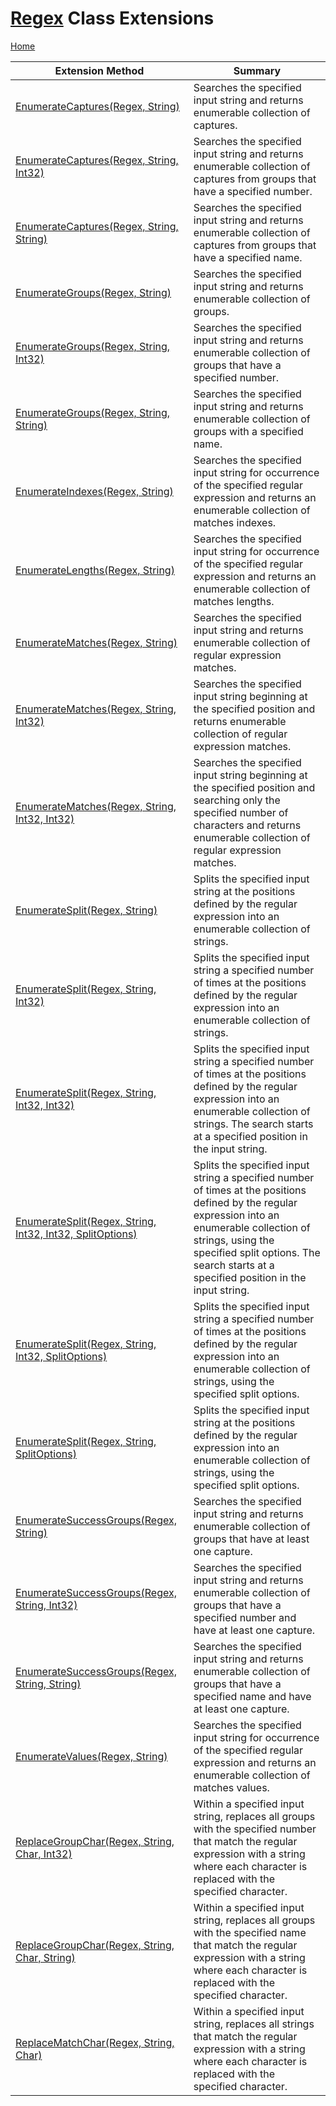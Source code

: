 # [Regex](https://docs.microsoft.com/en-us/dotnet/api/system.text.regularexpressions.regex) Class Extensions

[Home](../../../../README.md)

| Extension Method | Summary |
| ---------------- | ------- |
| [EnumerateCaptures(Regex, String)](../../../../Pihrtsoft/Text/RegularExpressions/Linq/Extensions/RegexExtensions/EnumerateCaptures/README.md#Pihrtsoft_Text_RegularExpressions_Linq_Extensions_RegexExtensions_EnumerateCaptures_System_Text_RegularExpressions_Regex_System_String_) | Searches the specified input string and returns enumerable collection of captures\. |
| [EnumerateCaptures(Regex, String, Int32)](../../../../Pihrtsoft/Text/RegularExpressions/Linq/Extensions/RegexExtensions/EnumerateCaptures/README.md#Pihrtsoft_Text_RegularExpressions_Linq_Extensions_RegexExtensions_EnumerateCaptures_System_Text_RegularExpressions_Regex_System_String_System_Int32_) | Searches the specified input string and returns enumerable collection of captures from groups that have a specified number\. |
| [EnumerateCaptures(Regex, String, String)](../../../../Pihrtsoft/Text/RegularExpressions/Linq/Extensions/RegexExtensions/EnumerateCaptures/README.md#Pihrtsoft_Text_RegularExpressions_Linq_Extensions_RegexExtensions_EnumerateCaptures_System_Text_RegularExpressions_Regex_System_String_System_String_) | Searches the specified input string and returns enumerable collection of captures from groups that have a specified name\. |
| [EnumerateGroups(Regex, String)](../../../../Pihrtsoft/Text/RegularExpressions/Linq/Extensions/RegexExtensions/EnumerateGroups/README.md#Pihrtsoft_Text_RegularExpressions_Linq_Extensions_RegexExtensions_EnumerateGroups_System_Text_RegularExpressions_Regex_System_String_) | Searches the specified input string and returns enumerable collection of groups\. |
| [EnumerateGroups(Regex, String, Int32)](../../../../Pihrtsoft/Text/RegularExpressions/Linq/Extensions/RegexExtensions/EnumerateGroups/README.md#Pihrtsoft_Text_RegularExpressions_Linq_Extensions_RegexExtensions_EnumerateGroups_System_Text_RegularExpressions_Regex_System_String_System_Int32_) | Searches the specified input string and returns enumerable collection of groups that have a specified number\. |
| [EnumerateGroups(Regex, String, String)](../../../../Pihrtsoft/Text/RegularExpressions/Linq/Extensions/RegexExtensions/EnumerateGroups/README.md#Pihrtsoft_Text_RegularExpressions_Linq_Extensions_RegexExtensions_EnumerateGroups_System_Text_RegularExpressions_Regex_System_String_System_String_) | Searches the specified input string and returns enumerable collection of groups with a specified name\. |
| [EnumerateIndexes(Regex, String)](../../../../Pihrtsoft/Text/RegularExpressions/Linq/Extensions/RegexExtensions/EnumerateIndexes/README.md) | Searches the specified input string for occurrence of the specified regular expression and returns an enumerable collection of matches indexes\. |
| [EnumerateLengths(Regex, String)](../../../../Pihrtsoft/Text/RegularExpressions/Linq/Extensions/RegexExtensions/EnumerateLengths/README.md) | Searches the specified input string for occurrence of the specified regular expression and returns an enumerable collection of matches lengths\. |
| [EnumerateMatches(Regex, String)](../../../../Pihrtsoft/Text/RegularExpressions/Linq/Extensions/RegexExtensions/EnumerateMatches/README.md#Pihrtsoft_Text_RegularExpressions_Linq_Extensions_RegexExtensions_EnumerateMatches_System_Text_RegularExpressions_Regex_System_String_) | Searches the specified input string and returns enumerable collection of regular expression matches\. |
| [EnumerateMatches(Regex, String, Int32)](../../../../Pihrtsoft/Text/RegularExpressions/Linq/Extensions/RegexExtensions/EnumerateMatches/README.md#Pihrtsoft_Text_RegularExpressions_Linq_Extensions_RegexExtensions_EnumerateMatches_System_Text_RegularExpressions_Regex_System_String_System_Int32_) | Searches the specified input string beginning at the specified position and returns enumerable collection of regular expression matches\. |
| [EnumerateMatches(Regex, String, Int32, Int32)](../../../../Pihrtsoft/Text/RegularExpressions/Linq/Extensions/RegexExtensions/EnumerateMatches/README.md#Pihrtsoft_Text_RegularExpressions_Linq_Extensions_RegexExtensions_EnumerateMatches_System_Text_RegularExpressions_Regex_System_String_System_Int32_System_Int32_) | Searches the specified input string beginning at the specified position and searching only the specified number of characters and returns enumerable collection of regular expression matches\. |
| [EnumerateSplit(Regex, String)](../../../../Pihrtsoft/Text/RegularExpressions/Linq/Extensions/RegexExtensions/EnumerateSplit/README.md#Pihrtsoft_Text_RegularExpressions_Linq_Extensions_RegexExtensions_EnumerateSplit_System_Text_RegularExpressions_Regex_System_String_) | Splits the specified input string at the positions defined by the regular expression into an enumerable collection of strings\. |
| [EnumerateSplit(Regex, String, Int32)](../../../../Pihrtsoft/Text/RegularExpressions/Linq/Extensions/RegexExtensions/EnumerateSplit/README.md#Pihrtsoft_Text_RegularExpressions_Linq_Extensions_RegexExtensions_EnumerateSplit_System_Text_RegularExpressions_Regex_System_String_System_Int32_) | Splits the specified input string a specified number of times at the positions defined by the regular expression into an enumerable collection of strings\. |
| [EnumerateSplit(Regex, String, Int32, Int32)](../../../../Pihrtsoft/Text/RegularExpressions/Linq/Extensions/RegexExtensions/EnumerateSplit/README.md#Pihrtsoft_Text_RegularExpressions_Linq_Extensions_RegexExtensions_EnumerateSplit_System_Text_RegularExpressions_Regex_System_String_System_Int32_System_Int32_) | Splits the specified input string a specified number of times at the positions defined by the regular expression into an enumerable collection of strings\. The search starts at a specified position in the input string\. |
| [EnumerateSplit(Regex, String, Int32, Int32, SplitOptions)](../../../../Pihrtsoft/Text/RegularExpressions/Linq/Extensions/RegexExtensions/EnumerateSplit/README.md#Pihrtsoft_Text_RegularExpressions_Linq_Extensions_RegexExtensions_EnumerateSplit_System_Text_RegularExpressions_Regex_System_String_System_Int32_System_Int32_Pihrtsoft_Text_RegularExpressions_Linq_SplitOptions_) | Splits the specified input string a specified number of times at the positions defined by the regular expression into an enumerable collection of strings, using the specified split options\. The search starts at a specified position in the input string\. |
| [EnumerateSplit(Regex, String, Int32, SplitOptions)](../../../../Pihrtsoft/Text/RegularExpressions/Linq/Extensions/RegexExtensions/EnumerateSplit/README.md#Pihrtsoft_Text_RegularExpressions_Linq_Extensions_RegexExtensions_EnumerateSplit_System_Text_RegularExpressions_Regex_System_String_System_Int32_Pihrtsoft_Text_RegularExpressions_Linq_SplitOptions_) | Splits the specified input string a specified number of times at the positions defined by the regular expression into an enumerable collection of strings, using the specified split options\. |
| [EnumerateSplit(Regex, String, SplitOptions)](../../../../Pihrtsoft/Text/RegularExpressions/Linq/Extensions/RegexExtensions/EnumerateSplit/README.md#Pihrtsoft_Text_RegularExpressions_Linq_Extensions_RegexExtensions_EnumerateSplit_System_Text_RegularExpressions_Regex_System_String_Pihrtsoft_Text_RegularExpressions_Linq_SplitOptions_) | Splits the specified input string at the positions defined by the regular expression into an enumerable collection of strings, using the specified split options\. |
| [EnumerateSuccessGroups(Regex, String)](../../../../Pihrtsoft/Text/RegularExpressions/Linq/Extensions/RegexExtensions/EnumerateSuccessGroups/README.md#Pihrtsoft_Text_RegularExpressions_Linq_Extensions_RegexExtensions_EnumerateSuccessGroups_System_Text_RegularExpressions_Regex_System_String_) | Searches the specified input string and returns enumerable collection of groups that have at least one capture\. |
| [EnumerateSuccessGroups(Regex, String, Int32)](../../../../Pihrtsoft/Text/RegularExpressions/Linq/Extensions/RegexExtensions/EnumerateSuccessGroups/README.md#Pihrtsoft_Text_RegularExpressions_Linq_Extensions_RegexExtensions_EnumerateSuccessGroups_System_Text_RegularExpressions_Regex_System_String_System_Int32_) | Searches the specified input string and returns enumerable collection of groups that have a specified number and have at least one capture\. |
| [EnumerateSuccessGroups(Regex, String, String)](../../../../Pihrtsoft/Text/RegularExpressions/Linq/Extensions/RegexExtensions/EnumerateSuccessGroups/README.md#Pihrtsoft_Text_RegularExpressions_Linq_Extensions_RegexExtensions_EnumerateSuccessGroups_System_Text_RegularExpressions_Regex_System_String_System_String_) | Searches the specified input string and returns enumerable collection of groups that have a specified name and have at least one capture\. |
| [EnumerateValues(Regex, String)](../../../../Pihrtsoft/Text/RegularExpressions/Linq/Extensions/RegexExtensions/EnumerateValues/README.md) | Searches the specified input string for occurrence of the specified regular expression and returns an enumerable collection of matches values\. |
| [ReplaceGroupChar(Regex, String, Char, Int32)](../../../../Pihrtsoft/Text/RegularExpressions/Linq/Extensions/RegexExtensions/ReplaceGroupChar/README.md#Pihrtsoft_Text_RegularExpressions_Linq_Extensions_RegexExtensions_ReplaceGroupChar_System_Text_RegularExpressions_Regex_System_String_System_Char_System_Int32_) | Within a specified input string, replaces all groups with the specified number that match the regular expression with a string where each character is replaced with the specified character\. |
| [ReplaceGroupChar(Regex, String, Char, String)](../../../../Pihrtsoft/Text/RegularExpressions/Linq/Extensions/RegexExtensions/ReplaceGroupChar/README.md#Pihrtsoft_Text_RegularExpressions_Linq_Extensions_RegexExtensions_ReplaceGroupChar_System_Text_RegularExpressions_Regex_System_String_System_Char_System_String_) | Within a specified input string, replaces all groups with the specified name that match the regular expression with a string where each character is replaced with the specified character\. |
| [ReplaceMatchChar(Regex, String, Char)](../../../../Pihrtsoft/Text/RegularExpressions/Linq/Extensions/RegexExtensions/ReplaceMatchChar/README.md) | Within a specified input string, replaces all strings that match the regular expression with a string where each character is replaced with the specified character\. |

